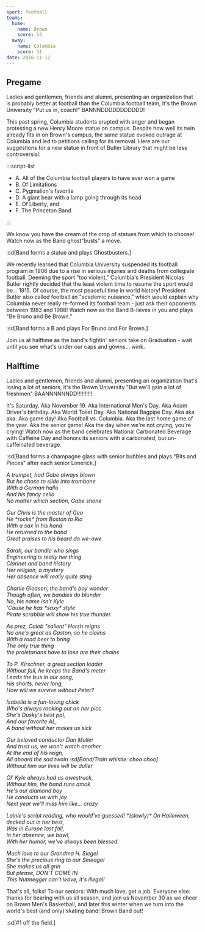 ```yaml
---
sport: football
teams:
  home:
    name: Brown
    score: 13
  away:
    name: Columbia
    score: 31
date: 2016-11-12
---
```


## Pregame

Ladies and gentlemen, friends and alumni, presenting an organization that is probably better at football than the Columbia football team, it's the Brown University "Put us in, coach!" BANNNDDDDDDDDDDD!

This past spring, Columbia students erupted with anger and began protesting a new Henry Moore statue on campus. Despite how well its twin already fits in on Brown's campus, the same statue evoked outrage at Columbia and led to petitions calling for its removal. Here are our suggestions for a new statue in front of Butler Library that might be less controversial:

:::script-list

- A. All of the Columbia football players to have ever won a game
- B. Of Limitations
- C. Pygmalion's favorite
- D. A giant bear with a lamp going through its head
- E. Of Liberty, and
- F. The Princeton Band

:::

We know you have the cream of the crop of statues from which to choose! Watch now as the Band ghost"busts" a move.

:sd[Band forms a statue and plays Ghostbusters.]

We recently learned that Columbia University suspended its football program in 1906 due to a rise in serious injuries and deaths from collegiate football. Deeming the sport "too violent," Columbia's President Nicolas Butler rightly decided that the least violent time to resume the sport would be... 1915. Of course, the most peaceful time in world history! President Butler also called football an "academic nuisance," which would explain why Columbia never really re-formed its football team - just ask their opponents between 1983 and 1988! Watch now as the Band B-lieves in you and plays "Be Bruno and Be Brown."

:sd[Band forms a B and plays For Bruno and For Brown.]

Join us at halftime as the band's fightin' seniors take on Graduation - wait until you see what's under our caps and gowns... wink.

## Halftime

Ladies and gentlemen, friends and alumni, presenting an organization that's losing a lot of seniors, it's the Brown University "But we'll gain a lot of freshmen" BAANNNNNNDD!!!!!!!!!!

It's Saturday. Aka November 19. Aka International Men's Day. Aka Adam Driver's birthday. Aka World Toilet Day. Aka National Bagpipe Day. Aka aka aka. Aka game day! Aka Football vs. Columbia. Aka the last home game of the year. Aka the senior game! Aka the day when we're not crying, you're crying! Watch now as the band celebrates National Carbonated Beverage with Caffeine Day and honors its seniors with a carbonated, but un-caffeinated beverage.

:sd[Band forms a champagne glass with senior bubbles and plays "Bits and Pieces" after each senior Limerick.]

_A trumpet, had Gabe always blown\
But he chose to slide into trombone\
With a German hallo\
And his fancy cello\
No matter which section, Gabe shone_

_Our Chris is the master of Geo\
He \*rocks\* from Boston to Rio\
With a sax in his hand\
He returned to the band\
Great praises to his beard do we-owe_

_Sarah, our bandie who sings\
Engineering is really her thing\
Clarinet and band history\
Her religion, a mystery\
Her absence will really quite sting_

_Charlie Gleason, the band's boy wonder\
Though often, we bandies do blunder\
No, his name isn't Kyle\
'Cause he has \*saxy\* style\
Pirate scrabble will show his true thunder._

_As prez, Caleb "salient" Hersh reigns\
No one's great as Gaston, so he claims\
With a road beer to bring\
The only true thing\
the proletarians have to lose are their chains_

_To P. Kirschner, a great section leader\
Without fail, he keeps the Band's meter\
Leads the bus in our song,\
His shorts, never long,\
How will we survive without Peter?_

_Isabella is a fun-loving chick\
Who's always rocking out on her picc\
She's Dusky's best pal,\
And our favorite AL,\
A band without her makes us sick_

_Our beloved conductor Dan Muller\
And trust us, we won't watch another\
At the end of his reign,\
All aboard the sad twain :sd[Band/Train whistle: choo choo]\
Without him our lives will be duller_

_Ol' Kyle always had us awestruck,\
Without him, the band runs amok\
He's our diamond boy\
He conducts us with joy\
Next year we'll miss him like... crazy_

_Lainie's script reading, who would've guessed! \*(slowly)\* On Halloween, decked out in her best,\
Was in Europe last fall,\
In her absence, we bawl,\
With her humor, we've always been blessed._

_Much love to our Grandma H. Siegel\
She's the precious ring to our Smeagol\
She makes us all grin\
But please, DON'T COME IN\
This Nutmegger can't leave, it's illegal!_

That's all, folks! To our seniors: With much love, get a job. Everyone else: thanks for bearing with us all season, and join us November 30 as we cheer on Brown Men's Basketball, and later this winter when we turn into the world's best (and only) skating band! Brown Band out!

:sd[#1 off the field.]
